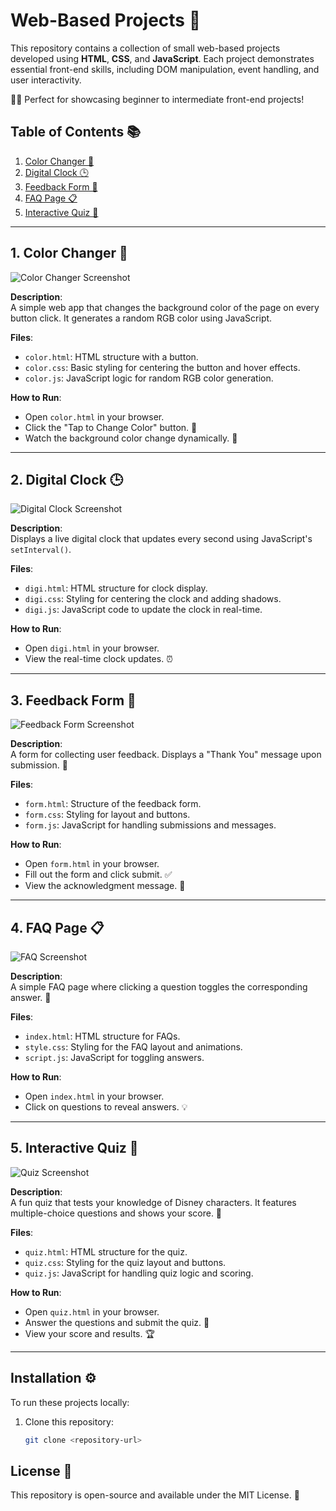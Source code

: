 # Web-Based Projects 🚀

This repository contains a collection of small web-based projects developed using **HTML**, **CSS**, and **JavaScript**. Each project demonstrates essential front-end skills, including DOM manipulation, event handling, and user interactivity. 

👨‍💻 Perfect for showcasing beginner to intermediate front-end projects!

## Table of Contents 📚

1. [Color Changer 🎨](#1-color-changer)
2. [Digital Clock 🕒](#2-digital-clock)
3. [Feedback Form 📝](#3-feedback-form)
4. [FAQ Page 📋](#4-faq-page)
5. [Interactive Quiz 🧠](#5-interactive-quiz)

---

## 1. Color Changer 🎨

![Color Changer Screenshot](./Easy/screenshots/color.png)

**Description**:  
A simple web app that changes the background color of the page on every button click. It generates a random RGB color using JavaScript.

**Files**:
- `color.html`: HTML structure with a button.
- `color.css`: Basic styling for centering the button and hover effects.
- `color.js`: JavaScript logic for random RGB color generation.

**How to Run**:
- Open `color.html` in your browser.
- Click the "Tap to Change Color" button. 🎉
- Watch the background color change dynamically. 🌈

---

## 2. Digital Clock 🕒

![Digital Clock Screenshot](./Easy/screenshots/digi-clock.png)

**Description**:  
Displays a live digital clock that updates every second using JavaScript's `setInterval()`.

**Files**:
- `digi.html`: HTML structure for clock display.
- `digi.css`: Styling for centering the clock and adding shadows.
- `digi.js`: JavaScript code to update the clock in real-time.

**How to Run**:
- Open `digi.html` in your browser.
- View the real-time clock updates. ⏰

---

## 3. Feedback Form 📝

![Feedback Form Screenshot](./Easy/screenshots/form.png)

**Description**:  
A form for collecting user feedback. Displays a "Thank You" message upon submission. 🎉

**Files**:
- `form.html`: Structure of the feedback form.
- `form.css`: Styling for layout and buttons.
- `form.js`: JavaScript for handling submissions and messages.

**How to Run**:
- Open `form.html` in your browser.
- Fill out the form and click submit. ✅
- View the acknowledgment message. 🙌

---

## 4. FAQ Page 📋

![FAQ Screenshot](./Easy/screenshots/FAQ.png)

**Description**:  
A simple FAQ page where clicking a question toggles the corresponding answer. 🤔

**Files**:
- `index.html`: HTML structure for FAQs.
- `style.css`: Styling for the FAQ layout and animations.
- `script.js`: JavaScript for toggling answers.

**How to Run**:
- Open `index.html` in your browser.
- Click on questions to reveal answers. 💡

---

## 5. Interactive Quiz 🧠

![Quiz Screenshot](./Easy/screenshots/quiz.png)

**Description**:  
A fun quiz that tests your knowledge of Disney characters. It features multiple-choice questions and shows your score. 🎯

**Files**:
- `quiz.html`: HTML structure for the quiz.
- `quiz.css`: Styling for the quiz layout and buttons.
- `quiz.js`: JavaScript for handling quiz logic and scoring.

**How to Run**:
- Open `quiz.html` in your browser.
- Answer the questions and submit the quiz. 📝
- View your score and results. 🏆

---

## Installation ⚙️

To run these projects locally:

1. Clone this repository:
   ```bash
   git clone <repository-url>


## License 📄

This repository is open-source and available under the MIT License. 🥳